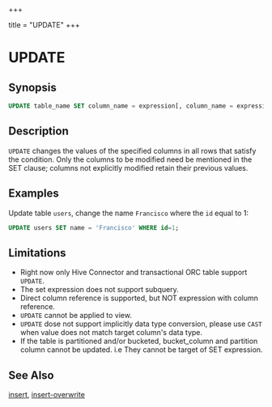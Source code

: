 +++

title = "UPDATE"
+++

UPDATE
======

Synopsis
--------

``` sql
UPDATE table_name SET column_name = expression[, column_name = expression, ... ] [ WHERE condition ]
```

Description
-----------

`UPDATE` changes the values of the specified columns in all rows that satisfy the condition. Only the columns to be modified need be mentioned in the SET clause; columns not explicitly modified retain their previous values.

Examples
--------

Update table `users`, change the name `Francisco` where the `id` equal to 1:

```sql
UPDATE users SET name = 'Francisco' WHERE id=1;
```

Limitations
-----------

-   Right now only Hive Connector and transactional ORC table support `UPDATE`.
-   The set expression does not support subquery.
-   Direct column reference is supported, but NOT expression with column reference.
-   `UPDATE` cannot be applied to view.
-   `UPDATE` dose not support implicitly data type conversion, please use `CAST` when value does not match target column's data type.
-   If the table is partitioned and/or bucketed, bucket\_column and partition column cannot be updated. i.e They cannot be target of SET expression.

See Also
--------

[insert](./insert.html), [insert-overwrite](./insert-overwrite.html)